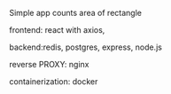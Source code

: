 Simple app counts area of rectangle

frontend: react with axios,

backend:redis, postgres, express, node.js

reverse PROXY: nginx

containerization: docker
